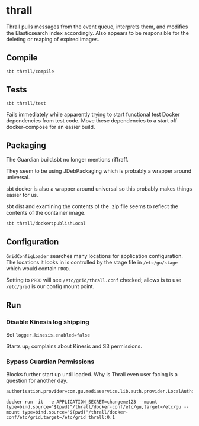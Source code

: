 # thrall

Thrall pulls messages from the event queue, interprets them, and modifies the Elasticsearch index accordingly.
Also appears to be responsible for the deleting or reaping of expired images.

## Compile

```
sbt thrall/compile
```


## Tests

```
sbt thrall/test
```

Fails immediately while apparently trying to start functional test Docker dependencies from test code.
Move these dependencies to a start off docker-compose for an easier build.


## Packaging

The Guardian build.sbt no longer mentions riffraff.

They seem to be using JDebPackaging which is probably a wrapper around universal.

sbt docker is also a wrapper around universal so this probably makes things easier for us.

sbt dist and examining the contents of the .zip file seems to reflect the contents of the container image.

```
sbt thrall/docker:publishLocal
```

## Configuration

`GridConfigLoader` searches many locations for application configuration.
The locations it looks in is controlled by the stage file in `/etc/gu/stage` which would contain `PROD`.

Setting to `PROD` will see `/etc/grid/thrall.conf` checked; allows is to use `/etc/grid` is our config mount point.

## Run


### Disable Kinesis log shipping

Set `logger.kinesis.enabled=false`

Starts up; complains about Kinesis and S3 permissions.


### Bypass Guardian Permissions

Blocks further start up until loaded.
Why is Thrall even user facing is a question for another day.

```
authorisation.provider=com.gu.mediaservice.lib.auth.provider.LocalAuthorisationProvider
```

```
docker run -it  -e APPLICATION_SECRET=changeme123 --mount type=bind,source="$(pwd)"/thrall/docker-conf/etc/gu,target=/etc/gu --mount type=bind,source="$(pwd)"/thrall/docker-conf/etc/grid,target=/etc/grid thrall:0.1
```
